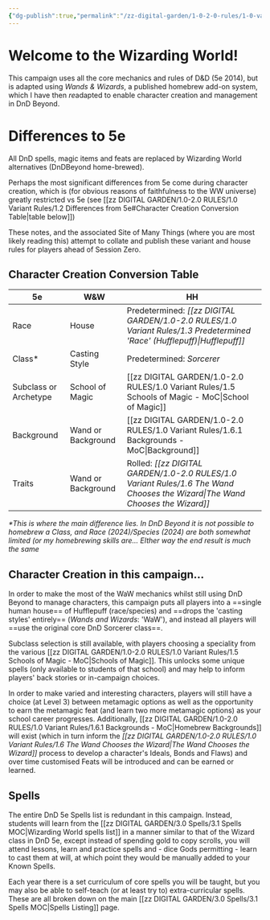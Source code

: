 ```yaml
---
{"dg-publish":true,"permalink":"/zz-digital-garden/1-0-2-0-rules/1-0-variant-rules/1-2-differences-from-5e/"}
---
```


# Welcome to the Wizarding World!
This campaign uses all the core mechanics and rules of D&D (5e 2014), but is adapted using *Wands & Wizards*, a published homebrew add-on system, which I have then *re*adapted to enable character creation and management in DnD Beyond. 

# Differences to 5e
All DnD spells, magic items and feats are replaced by Wizarding World alternatives (DnDBeyond home-brewed). 

Perhaps the most significant differences from 5e come during character creation, which is (for obvious reasons of faithfulness to the WW universe) greatly restricted vs 5e (see [[zz DIGITAL GARDEN/1.0-2.0 RULES/1.0 Variant Rules/1.2 Differences from 5e#Character Creation Conversion Table\|table below]])

These notes, and the associated Site of Many Things (where you are most likely reading this) attempt to collate and publish these variant and house rules for players ahead of Session Zero.

## Character Creation Conversion Table

| 5e                    | W&W                | HH                                                                         |
| --------------------- | ------------------ | -------------------------------------------------------------------------- |
| Race                  | House              | Predetermined: *[[zz DIGITAL GARDEN/1.0-2.0 RULES/1.0 Variant Rules/1.3 Predetermined 'Race' (Hufflepuff)\|Hufflepuff]]*     |
| Class*                | Casting Style      | Predetermined: *Sorcerer*                                                  |
| Subclass or Archetype | School of Magic    | [[zz DIGITAL GARDEN/1.0-2.0 RULES/1.0 Variant Rules/1.5 Schools of Magic - MoC\|School of Magic]]                            |
| Background            | Wand or Background | [[zz DIGITAL GARDEN/1.0-2.0 RULES/1.0 Variant Rules/1.6.1 Backgrounds - MoC\|Background]]                                    |
| Traits                | Wand or Background | Rolled: *[[zz DIGITAL GARDEN/1.0-2.0 RULES/1.0 Variant Rules/1.6 The Wand Chooses the Wizard\|The Wand Chooses the Wizard]]* |

*\*This is where the main difference lies. In DnD Beyond it is not possible to homebrew a Class, and Race (2024)/Species (2024) are both somewhat limited (or my homebrewing skills are... EIther way the end result is much the same*
## Character Creation in this campaign...

In order to make the most of the WaW mechanics whilst still using DnD Beyond to manage characters, this campaign puts all players into a ==single human house== of Hufflepuff (race/species) and ==drops the 'casting styles' entirely== (*Wands and Wizards*: 'WaW'), and instead all players will ==use the original core DnD Sorcerer class==.

Subclass selection is still available, with players choosing a speciality from the various [[zz DIGITAL GARDEN/1.0-2.0 RULES/1.0 Variant Rules/1.5 Schools of Magic - MoC\|Schools of Magic]]. This unlocks some unique spells (only available to students of that school) and may help to inform players' back stories or in-campaign choices.

In order to make varied and interesting characters, players will still have a choice (at Level 3) between metamagic options as well as the opportunity to earn the metamagic feat (and learn two more metamagic options) as your school career progresses. Additionally, [[zz DIGITAL GARDEN/1.0-2.0 RULES/1.0 Variant Rules/1.6.1 Backgrounds - MoC\|Homebrew Backgrounds]] will exist (which in turn inform the *[[zz DIGITAL GARDEN/1.0-2.0 RULES/1.0 Variant Rules/1.6 The Wand Chooses the Wizard\|The Wand Chooses the Wizard]]* process to develop a character's Ideals, Bonds and Flaws) and over time customised Feats will be introduced and can be earned or learned.
## Spells

The entire DnD 5e Spells list is redundant in this campaign. Instead, students will learn from the [[zz DIGITAL GARDEN/3.0 Spells/3.1 Spells MOC\|Wizarding World spells list]] in a manner similar to that of the Wizard class in DnD 5e, except instead of spending gold to copy scrolls, you will attend lessons, learn and practice spells and - dice Gods permitting - learn to cast them at will, at which point they would be manually added to your Known Spells.

Each year there is a set curriculum of core spells you will be taught, but you may also be able to self-teach (or at least try to) extra-curricular spells. These are all broken down on the main [[zz DIGITAL GARDEN/3.0 Spells/3.1 Spells MOC\|Spells Listing]] page.

